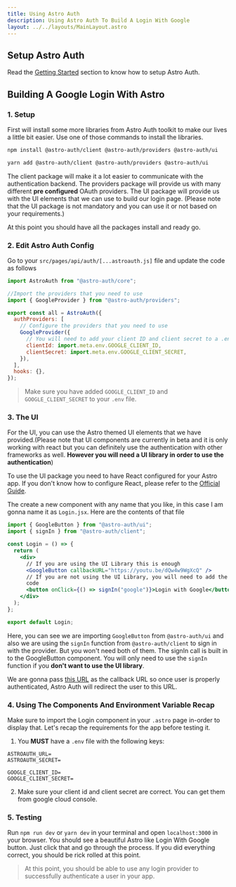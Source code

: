 ```yaml
---
title: Using Astro Auth
description: Using Astro Auth To Build A Login With Google
layout: ../../layouts/MainLayout.astro
---
```


## Setup Astro Auth

Read the [Getting Started](/getting-started) section to know how to setup Astro Auth.

## Building A Google Login With Astro

### 1. Setup

First will install some more libraries from Astro Auth toolkit to make our lives a little bit easier. Use one of those commands to install the libraries.

```bash
npm install @astro-auth/client @astro-auth/providers @astro-auth/ui
```

```bash
yarn add @astro-auth/client @astro-auth/providers @astro-auth/ui
```

The client package will make it a lot easier to communicate with the authentication backend. The providers package will provide us with many different **pre configured** OAuth providers. The UI package will provide us with the UI elements that we can use to build our login page. (Please note that the UI package is not mandatory and you can use it or not based on your requirements.)

At this point you should have all the packages install and ready go.

### 2. Edit Astro Auth Config

Go to your `src/pages/api/auth/[...astroauth.js]` file and update the code as follows

```js
import AstroAuth from "@astro-auth/core";

//Import the providers that you need to use
import { GoogleProvider } from "@astro-auth/providers";

export const all = AstroAuth({
  authProviders: [
    // Configure the providers that you need to use
    GoogleProvider({
      // You will need to add your client ID and client secret to a .env file
      clientId: import.meta.env.GOOGLE_CLIENT_ID,
      clientSecret: import.meta.env.GOOGLE_CLIENT_SECRET,
    }),
  ],
  hooks: {},
});
```

> Make sure you have added `GOOGLE_CLIENT_ID` and `GOOGLE_CLIENT_SECRET` to your `.env` file.

### 3. The UI

For the UI, you can use the Astro themed UI elements that we have provided.(Please note that UI components are currently in beta and it is only working with react but you can definitely use the authentication with other frameworks as well. **However you will need a UI library in order to use the authentication**)

To use the UI package you need to have React configured for your Astro app. If you don't know how to configure React, please refer to the [Official Guide](https://docs.astro.build/en/core-concepts/framework-components/).

The create a new component with any name that you like, in this case I am gonna name it as `Login.jsx`. Here are the contents of that file

```jsx
import { GoogleButton } from "@astro-auth/ui";
import { signIn } from "@astro-auth/client";

const Login = () => {
  return (
    <div>
      // If you are using the UI Library this is enough
      <GoogleButton callbackURL="https://youtu.be/dQw4w9WgXcQ" />
      // If you are not using the UI Library, you will need to add the following
      code
      <button onClick={() => signIn("google")}>Login with Google</button>
    </div>
  );
};

export default Login;
```

Here, you can see we are importing `GoogleButton` from `@astro-auth/ui` and also we are using the `signIn` function from `@astro-auth/client` to sign in with the provider. But you won't need both of them. The signIn call is built in to the GoogleButton component. You will only need to use the `signIn` function if you **don't want to use the UI library**.

We are gonna pass [this URL](https://youtu.be/dQw4w9WgXcQ) as the callback URL so once user is properly authenticated, Astro Auth will redirect the user to this URL.

### 4. Using The Components And Environment Variable Recap

Make sure to import the Login component in your `.astro` page in-order to display that. Let's recap the requirements for the app before testing it.

1. You **MUST** have a `.env` file with the following keys:

```
ASTROAUTH_URL=
ASTROAUTH_SECRET=

GOOGLE_CLIENT_ID=
GOOGLE_CLIENT_SECRET=
```

2. Make sure your client id and client secret are correct. You can get them from google cloud console.

### 5. Testing

Run `npm run dev` or `yarn dev` in your terminal and open `localhost:3000` in your browser. You should see a beautiful Astro like Login With Google button. Just click that and go through the process. If you did everything correct, you should be rick rolled at this point.

> At this point, you should be able to use any login provider to successfully authenticate a user in your app.
